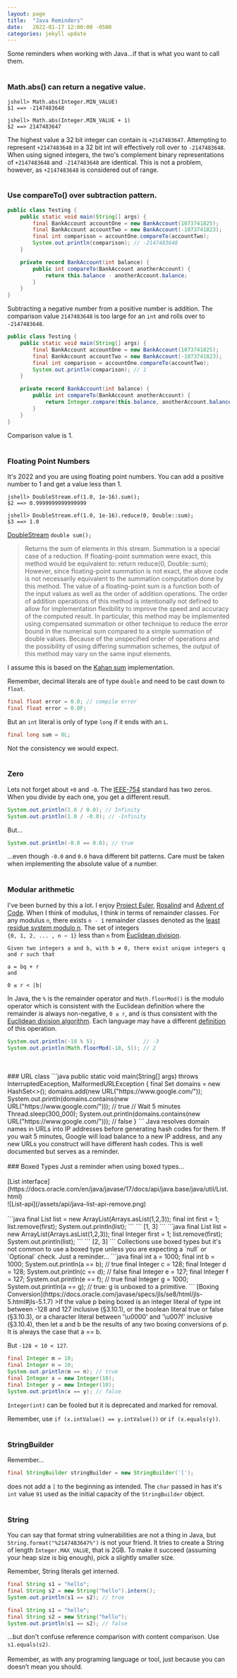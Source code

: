 ```yaml
---
layout: page
title:  "Java Reminders"
date:   2022-01-17 12:00:00 -0500
categories: jekyll update
---
```


Some reminders when working with Java...if that is what you want to call them.
<br>
<br>
### Math.abs() can return a negative value.
```
jshell> Math.abs(Integer.MIN_VALUE)
$1 ==> -2147483648

jshell> Math.abs(Integer.MIN_VALUE + 1)
$2 ==> 2147483647
```
The highest value a 32 bit integer can contain is `+2147483647`. Attempting to represent `+2147483648` in a 32 bit int 
will effectively roll over to `-2147483648`. When using signed integers, the two's complement binary representations 
of `+2147483648` and `-2147483648` are identical. This is not a problem, however, as `+2147483648` is considered out of 
range.
<br>
<br>
### Use compareTo() over subtraction pattern.
```java
public class Testing {
    public static void main(String[] args) {
        final BankAccount accountOne = new BankAccount(1073741825);
        final BankAccount accountTwo = new BankAccount(-1073741823);
        final int comparison = accountOne.compareTo(accountTwo);
        System.out.println(comparison); // -2147483648
    }

    private record BankAccount(int balance) {
        public int compareTo(BankAccount anotherAccount) {
            return this.balance - anotherAccount.balance;
        }
    }
}
```
Subtracting a negative number from a positive number is addition. The comparison value `2147483648` is too large for 
an `int` and rolls over to `-2147483648`.
```java
public class Testing {
    public static void main(String[] args) {
        final BankAccount accountOne = new BankAccount(1073741825);
        final BankAccount accountTwo = new BankAccount(-1073741823);
        final int comparison = accountOne.compareTo(accountTwo);
        System.out.println(comparison); // 1
    }

    private record BankAccount(int balance) {
        public int compareTo(BankAccount anotherAccount) {
            return Integer.compare(this.balance, anotherAccount.balance);
        }
    }
}
```
Comparison value is 1.
<br>
<br>
### Floating Point Numbers
It's 2022 and you are using floating point numbers. You can add a positive number to 1 and get a value less than 1.
```
jshell> DoubleStream.of(1.0, 1e-16).sum();
$2 ==> 0.9999999999999999
```

```
jshell> DoubleStream.of(1.0, 1e-16).reduce(0, Double::sum);
$3 ==> 1.0
```
[DoubleStream](https://docs.oracle.com/en/java/javase/17/docs/api/java.base/java/util/stream/DoubleStream.html#sum()) `double sum();`
>Returns the sum of elements in this stream. Summation is a special case of a reduction. If floating-point summation 
were exact, this method would be equivalent to: return reduce(0, Double::sum);
However, since floating-point summation is not exact, the above code is not necessarily equivalent to the summation 
computation done by this method. The value of a floating-point sum is a function both of the input values as well as 
the order of addition operations. The order of addition operations of this method is intentionally not defined to 
allow for implementation flexibility to improve the speed and accuracy of the computed result. In particular, this 
method may be implemented using compensated summation or other technique to reduce the error bound in the numerical 
sum compared to a simple summation of double values. Because of the unspecified order of operations and the possibility 
of using differing summation schemes, the output of this method may vary on the same input elements.

I assume this is based on the [Kahan sum](https://en.wikipedia.org/wiki/Kahan_summation_algorithm) implementation. 

Remember, decimal literals are of type `double` and need to be cast down to `float`.
```java
final float error = 0.0; // compile error
final float error = 0.0F;
```
But an `int` literal is only of type `long` if it ends with an `L`.
```java
final long sum = 0L;
```
Not the consistency we would expect.
<br>
<br>

### Zero
Lets not forget about `+0` and `-0`. The [IEEE-754](https://en.wikipedia.org/wiki/IEEE_754-2008_revision) standard 
has two zeros. When you divide by each one, you get a different result.
```java
System.out.println(1.0 / 0.0); // Infinity
System.out.println(1.0 / -0.0); // -Infinity
```
But...
```java
System.out.println(-0.0 == 0.0); // true
```
...even though `-0.0` and `0.0` hava different bit patterns. Care must be taken when implementing the absolute
value of a number.
<br>
<br>
### Modular arithmetic
I've been burned by this a lot. I enjoy [Project Euler](https://projecteuler.net/),
[Rosalind](https://rosalind.info/problems/locations/) and [Advent of Code](https://adventofcode.com/). When I think of
modulus, I think in terms of remainder classes. For any modulus `n`, there exists `n - 1` remainder classes denoted as the
[least residue system modulo n](https://en.wikipedia.org/wiki/Modular_arithmetic#Residue_systems). The set of integers 
<br>`{0, 1, 2, ... , n − 1}` less than `n` from 
[Euclidean division](https://en.wikipedia.org/wiki/Euclidean_division).
```
Given two integers a and b, with b ≠ 0, there exist unique integers q and r such that

a = bq + r
and

0 ≤ r < |b|
```

In Java, the `%` is the remainder operator and `Math.floorMod()` is the modulo operator which is consistent with
the Euclidean definition where the remainder is always non-negative, `0 ≤ r`, and is thus consistent with the 
[Euclidean division algorithm](https://en.wikipedia.org/wiki/Euclidean_division). Each language may have a different 
[definition](https://en.wikipedia.org/wiki/Modulo_operation#Variants_of_the_definition) of this operation.
<br>
```java
System.out.println(-18 % 5);               // -3
System.out.println(Math.floorMod(-18, 5)); // 2
```
<br>
<br>
### URL class
```java
public static void main(String[] args) throws InterruptedException, MalformedURLException {
    final Set<URL> domains = new HashSet<>();
    domains.add(new URL("https://www.google.com/"));
    System.out.println(domains.contains(new URL("https://www.google.com/"))); // true
    // Wait 5 minutes
    Thread.sleep(300_000);
    System.out.println(domains.contains(new URL("https://www.google.com/"))); // false
}
```
Java resolves domain names in URLs into IP addresses before generating hash codes for them. If you wait 5 minutes,
Google will load balance to a new IP address, and any new URLs you construct will have different hash codes.
This is well documented but serves as a reminder.
<br>
<br>
### Boxed Types
Just a reminder when using boxed types...
<br>
<br>
[List interface](https://docs.oracle.com/en/java/javase/17/docs/api/java.base/java/util/List.html)
<br>
![List-api](/assets/api/java-list-api-remove.png)
<br>
<br>
```java
final List<Integer> list = new ArrayList<Integer>(Arrays.asList(1,2,3));
final int first = 1;
list.remove(first);
System.out.println(list);
```
```
[1, 3]
```
```java
final List<Integer> list = new ArrayList<Integer>(Arrays.asList(1,2,3));
final Integer first = 1;
list.remove(first);
System.out.println(list);
```
```
[2, 3]
```
Collections use boxed types but it's not common to use a boxed type unless you are expecting a 
`null` or `Optional` check. Just a reminder...
```java
final int a = 1000;
final int b = 1000;
System.out.println(a == b); // true
final Integer c = 128;
final Integer d = 128;
System.out.println(c == d); // false
final Integer e = 127;
final Integer f = 127;
System.out.println(e == f); // true
final Integer g = 1000;
System.out.println(a == g); // true: g is unboxed to a primitive.
```
[Boxing Conversion](https://docs.oracle.com/javase/specs/jls/se8/html/jls-5.html#jls-5.1.7)
>If the value p being boxed is an integer literal of type int between -128 and 127 inclusive (§3.10.1),
or the boolean literal true or false (§3.10.3), or a character literal between '\u0000' and '\u007f'
inclusive (§3.10.4), then let a and b be the results of any two boxing conversions of p. It is always the
case that a == b.

But `-128 < 10 < 127`.
```java
final Integer m = 10;
final Integer n = 10;
System.out.println(m == n); // true
final Integer x = new Integer(10);
final Integer y = new Integer(10);
System.out.println(x == y); // false
```
`Integer(int)` can be fooled but it is deprecated and marked for removal.

Remember, use `if (x.intValue() == y.intValue())` or `if (x.equals(y))`.
<br>
<br>
### StringBuilder
Remember...
```java
final StringBuilder stringBuilder = new StringBuilder('[');
```
does not add a `[` to the beginning as intended. The `char` passed in has it's `int` value `91` used as the initial
capacity of the `StringBuilder` object.
<br>
<br>
### String
You can say that format string vulnerabilities are not a thing in Java, but `String.format("%2147483647%")` is not 
your friend. It tries to create a String of length `Integer.MAX_VALUE`, that is 2GB. To make it succeed 
(assuming your heap size is big enough), pick a slightly smaller size.

Remember, String literals get interned.
```java
final String s1 = "hello";
final String s2 = new String("hello").intern();
System.out.println(s1 == s2); // true
```

```java
final String s1 = "hello";
final String s2 = new String("hello");
System.out.println(s1 == s2); // false
```
...but don't confuse reference comparison with content comparison. Use `s1.equals(s2)`.
<br>
<br>
Remember, as with any programing language or tool, just because you can doesn’t mean you should.
